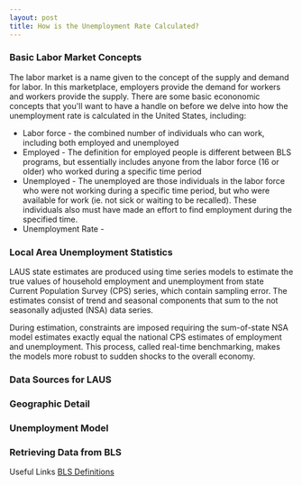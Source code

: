 ```yaml
---
layout: post
title: How is the Unemployment Rate Calculated?
---
```


### Basic Labor Market Concepts
The labor market is a name given to the concept of the supply and demand for labor. In this marketplace, employers provide the demand for workers and workers provide the supply. There are some basic econonomic concepts that you'll want to have a handle on before we delve into how the unemployment rate is calculated in the United States, including:

* Labor force - the combined number of individuals who can work, including both employed and unemployed
* Employed - The definition for employed people is different between BLS programs, but essentially includes anyone from the labor force (16 or older) who worked during a specific time period
* Unemployed - The unemployed are those individuals in the labor force who were not working during a specific time period, but who were available for work (ie. not sick or waiting to be recalled). These individuals also must have made an effort to find employment during the specified time. 
* Unemployment Rate - 

### Local Area Unemployment Statistics
LAUS state estimates are produced using time series models to estimate the true values of household employment and unemployment from state Current Population Survey (CPS) series, which contain sampling error. The estimates consist of trend and seasonal components that sum to the not seasonally adjusted (NSA) data series.

During estimation, constraints are imposed requiring the sum-of-state NSA model estimates exactly equal the national CPS estimates of employment and unemployment. This process, called real-time benchmarking, makes the models more robust to sudden shocks to the overall economy.

### Data Sources for LAUS

### Geographic Detail

### Unemployment Model

### Retrieving Data from BLS

Useful Links
[BLS Definitions](https://www.bls.gov/bls/glossary.htm)
